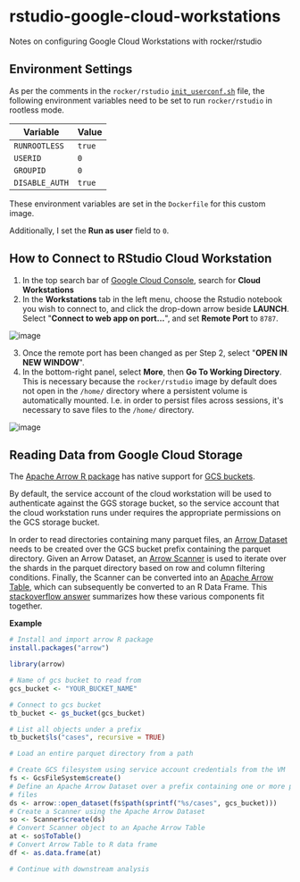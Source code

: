 # rstudio-google-cloud-workstations
Notes on configuring Google Cloud Workstations with rocker/rstudio

## Environment Settings

As per the comments in the `rocker/rstudio` [`init_userconf.sh`](https://github.com/rocker-org/rocker-versioned2/blob/master/scripts/init_userconf.sh#L21-L93) file, the following environment variables need to be set to run `rocker/rstudio` in rootless mode.

| Variable | Value |
| ---------------- | ----------------|
| `RUNROOTLESS` | `true` |
| `USERID` | `0` |
| `GROUPID` | `0` |
| `DISABLE_AUTH` | `true` |

These environment variables are set in the `Dockerfile` for this custom image.

Additionally, I set the **Run as user** field to `0`.

## How to Connect to RStudio Cloud Workstation

1. In the top search bar of [Google Cloud Console](https://console.cloud.google.com/), search for **Cloud Workstations**
2. In the **Workstations** tab in the left menu, choose the Rstudio notebook you wish to connect to, and click the drop-down arrow beside **LAUNCH**. Select "**Connect to web app on port...**", and set **Remote Port** to `8787`.

![image](https://github.com/Collinbrown95/rstudio-google-cloud-workstations/assets/8021046/46badcfe-a505-4dfe-bd95-a358796bde35)

3. Once the remote port has been changed as per Step 2, select "**OPEN IN NEW WINDOW**".
4. In the bottom-right panel, select **More**, then **Go To Working Directory**. This is necessary because the `rocker/rstudio` image by default does not open in the `/home/` directory where a persistent volume is automatically mounted. I.e. in order to persist files across sessions, it's necessary to save files to the `/home/` directory.

![image](https://github.com/Collinbrown95/rstudio-google-cloud-workstations/assets/8021046/10747ac5-ca00-49e3-9818-04080405331c)

## Reading Data from Google Cloud Storage

The [Apache Arrow R package](https://arrow.apache.org/docs/r/index.html) has native support for [GCS buckets](https://arrow.apache.org/docs/r/articles/fs.html).

By default, the service account of the cloud workstation will be used to authenticate against the GGS storage bucket, so the service account that the cloud workstation runs under requires the appropriate permissions on the GCS storage bucket.

In order to read directories containing many parquet files, an [Arrow Dataset](https://arrow.apache.org/docs/r/reference/Dataset.html) needs to be created over the GCS bucket prefix containing the parquet directory. Given an Arrow Dataset, an [Arrow Scanner](https://arrow.apache.org/docs/r/reference/Scanner.html) is used to iterate over the shards in the parquet directory based on row and column filtering conditions. Finally, the Scanner can be converted into an [Apache Arrow Table](https://arrow.apache.org/docs/cpp/tables.html), which can subsequently be converted to an R Data Frame. This [stackoverflow answer](https://stackoverflow.com/a/67287300) summarizes how these various components fit together.

**Example**

```r
# Install and import arrow R package
install.packages("arrow")

library(arrow)

# Name of gcs bucket to read from
gcs_bucket <- "YOUR_BUCKET_NAME"

# Connect to gcs bucket
tb_bucket <- gs_bucket(gcs_bucket)

# List all objects under a prefix
tb_bucket$ls("cases", recursive = TRUE)

# Load an entire parquet directory from a path

# Create GCS filesystem using service account credentials from the VM
fs <- GcsFileSystem$create()
# Define an Apache Arrow Dataset over a prefix containing one or more parquet
# files
ds <- arrow::open_dataset(fs$path(sprintf("%s/cases", gcs_bucket)))
# Create a Scanner using the Apache Arrow Dataset
so <- Scanner$create(ds)
# Convert Scanner object to an Apache Arrow Table
at <- so$ToTable()
# Convert Arrow Table to R data frame
df <- as.data.frame(at)

# Continue with downstream analysis
```

